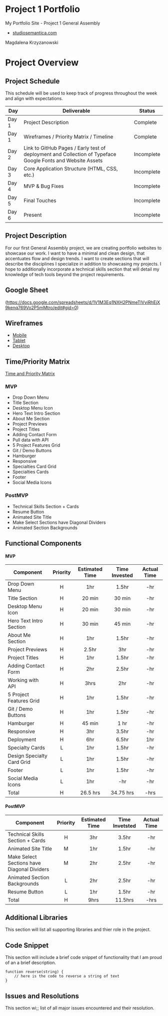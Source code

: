 # Project 1 Portfolio
My Portfolio Site - Project 1 General Assembly

- [studiosemantica.com](studiosemantica.com)

Magdalena Krzyzanowski

# Project Overview

## Project Schedule

This schedule will be used to keep track of progress throughout the week and align with expectations.  

|  Day | Deliverable | Status
|---|---| ---|
|Day 1| Project Description | Complete
|Day 1| Wireframes / Priority Matrix / Timeline | Complete
|Day 2| Link to GitHub Pages / Early test of deployment and Collection of Typeface Google Fonts and Website Assets | Incomplete
|Day 3| Core Application Structure (HTML, CSS, etc.) | Incomplete
|Day 4| MVP & Bug Fixes | Incomplete
|Day 5| Final Touches | Incomplete
|Day 6| Present | Incomplete


## Project Description

For our first General Assembly project, we are creating portfolio websites to showcase our work. I want to have a minimal and clean design, that accentuates flow and design trends. I want to create sections that will describe the disciplines I specialize in addition to showcasing my projects. I hope to additionally incorporate a technical skills section that will detail my knowledge of tech tools beyond the project requirements.

## Google Sheet

(https://docs.google.com/spreadsheets/d/1V1M3Eq1NXH2PNmeTlVviRhEjX9kenq769Vo2P5mMtro/edit#gid=0) 

## Wireframes

- [Mobile](https://res.cloudinary.com/dinqukx6a/image/upload/v1594621147/Portfolio%20Project/Mobile_x8e5f4.png)
- [Tablet](https://res.cloudinary.com/dinqukx6a/image/upload/v1594621147/Portfolio%20Project/Tablet_h5sjgb.png)
- [Desktop](https://res.cloudinary.com/dinqukx6a/image/upload/v1594621147/Portfolio%20Project/Desktop_j5nkkh.png)


## Time/Priority Matrix 

[Time and Priority Matrix](https://res.cloudinary.com/dinqukx6a/image/upload/v1594644452/Portfolio%20Project/Time-Complexity-Graph/IMG-0557_hoeaiy.jpg)



### MVP

- Drop Down Menu
- Title Section
- Desktop Menu Icon
- Hero Text Intro Section
- About Me Section
- Project Previews
- Project Titles
- Adding Contact Form
- Pull data with API
- 5 Project Features Grid
- Git / Demo Buttons
- Hamburger
- Responsive
- Specialties Card Grid
- Specialties Cards
- Footer
- Social Media Icons

### PostMVP 

- Technical Skills Section + Cards
- Resume Button
- Animated Site Title
- Make Select Sections have Diagonal Dividers
- Animated Section Backgrounds


## Functional Components

#### MVP
| Component | Priority | Estimated Time | Time Invested | Actual Time |
| --- | :---: |  :---: | :---: | :---: |
| Drop Down Menu | H | 1hr | 1.5hr | -hr|
| Title Section | H | 20 min | 30 min | -hr|
| Desktop Menu Icon | H | 20 min | 30 min | -hr|
| Hero Text Intro Section | H | 30 min | 45 min | -hr|
| About Me Section | H | 1hr | 1.5hr | -hr|
| Project Previews | H | 2.5hr | 3hr | -hr|
| Project Titles | H | 1hr | 1.5hr | -hr|
| Adding Contact Form | H | 2hr| 2.5hr | -hr |
| Working with API | H | 3hrs| 2hr | -hr |
| 5 Project Features Grid | H | 1hr | 1.5hr | -hr|
| Git / Demo Buttons | H | 1hr | 1.5hr | -hr|
| Hamburger | H | 45 min | 1 hr | -hr|
| Responsive | H | 3hr | 3.5hr | -hr|
| Deployment| H | 6hr | 6.5hr | 1hr|
| Specialty Cards | L | 1hr | 1.5hr | -hr|
| Design Specialty Card Grid | L | 1hr | 1.5hr | -hr|
| Footer | L | 1hr | 1.5hr | -hr|
| Social Media Icons | L | 1hr | -hr | -hr|
| Total | H | 26.5 hrs| 34.75 hrs | -hrs |

#### PostMVP
| Component | Priority | Estimated Time | Time Invetsted | Actual Time |
| --- | :---: |  :---: | :---: | :---: |
| Technical Skills Section + Cards | H | 3hr | 3.5hr | -hr|
| Animated Site Title | M | 1hr | 1.5hr | -hr|
| Make Select Sections have Diagonal Dividers | M | 2hr | 2.5hr | -hr|
| Animated Section Backgrounds | L | 2hr | 2.5hr | -hr|
| Resume Button | L | 1hr | 1.5hr | -hr|
| Total | H | 9hrs| 11.5hrs | -hrs |

## Additional Libraries
 This section will list all supporting libraries and thier role in the project. 

## Code Snippet

This section will include a brief code snippet of functionality that I am proud of an a brief description.  

```
function reverse(string) {
	// here is the code to reverse a string of text
}
```

## Issues and Resolutions
 This section wi;; list of all major issues encountered and their resolution.
